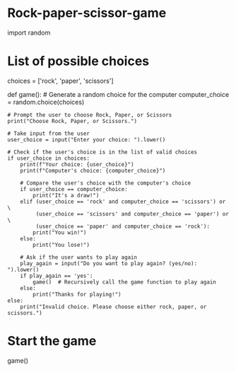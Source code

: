 # Rock-paper-scissor-game

import random

# List of possible choices
choices = ['rock', 'paper', 'scissors']

def game():
    # Generate a random choice for the computer
    computer_choice = random.choice(choices)
    
    # Prompt the user to choose Rock, Paper, or Scissors
    print("Choose Rock, Paper, or Scissors.")

    # Take input from the user
    user_choice = input("Enter your choice: ").lower()

    # Check if the user's choice is in the list of valid choices
    if user_choice in choices:
        print(f"Your choice: {user_choice}")
        print(f"Computer's choice: {computer_choice}")

        # Compare the user's choice with the computer's choice
        if user_choice == computer_choice:
            print("It's a draw!")
        elif (user_choice == 'rock' and computer_choice == 'scissors') or \
             (user_choice == 'scissors' and computer_choice == 'paper') or \
             (user_choice == 'paper' and computer_choice == 'rock'):
            print("You win!")
        else:
            print("You lose!")

        # Ask if the user wants to play again
        play_again = input("Do you want to play again? (yes/no): ").lower()
        if play_again == 'yes':
            game()  # Recursively call the game function to play again
        else:
            print("Thanks for playing!")
    else:
        print("Invalid choice. Please choose either rock, paper, or scissors.")

# Start the game
game()
